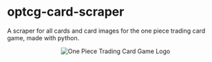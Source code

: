 # optcg-card-scraper
A scraper for all cards and card images for the one piece trading card game, made with python.

<div style="display: flex; justify-content: center; align-items: center;">
  <img src="https://static.wikia.nocookie.net/onepiece/images/8/80/One_Piece_Card_Game_Logo.png/revision/latest?cb=20220317022331" alt="One Piece Trading Card Game Logo" />
</div>
